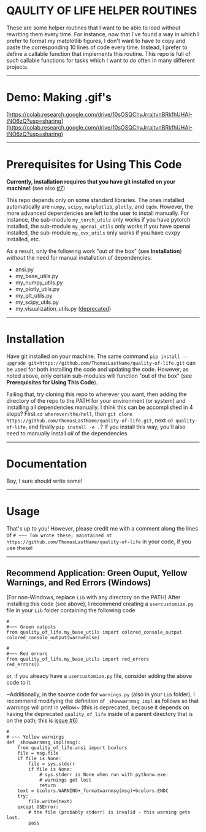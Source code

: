 # QAULITY OF LIFE HELPER ROUTINES
These are some helper routines that I want to be able to load without rewriting them every time. For instance, now that I've found a way in which I prefer to format my matplotlib figures, I don't want to have to copy and paste the corresponding 10 lines of code every time. Instead, I prefer to define a callable function that implements this routine. This repo is full of such callable functions for tasks which I want to do often in many different projects.


---

# Demo: Making .gif's

[https://colab.research.google.com/drive/10sOSQChyJrrajtvnBRkfhUHAI-tNO6zQ?usp=sharing](https://colab.research.google.com/drive/10sOSQChyJrrajtvnBRkfhUHAI-tNO6zQ?usp=sharing)

---

# Prerequisites for Using This Code

**Currently, installation requires that you have git installed on your machine!** (see also [#7](https://github.com/ThomasLastName/quality-of-life/issues/7))

This repo depends only on some standard libraries. The ones installed automatically are `numpy`, `scipy`, `matplotlib`, `plotly`, and `tqdm`. However, the more advanced dependencies are left to the user to install manually. For instance, the sub-module `my_torch_utils` only works if you have pytorch installed, the sub-module `my_openai_utils` only works if you have openai installed, the sub-module `my_cvx_utils` only works if you have cvxpy installed, etc.

As a result, only the following work "out of the box" (see **Installation**) _without_ the need for manual installation of dependencies:
 - ansi.py
 - my_base_utils.py
 - my_numpy_utils.py
 - my_plotly_utils.py
 - my_plt_utils.py
 - my_scipy_utils.py
 - my_visualization_utils.py ([deprecated](https://github.com/ThomasLastName/quality-of-life/issues/3))

---

# Installation

Have git installed on your machine. The same command `pip install --upgrade git+https://github.com/ThomasLastName/quality-of-life.git` can be used for both installing the code and updating the code. However, as noted above, only certain sub-modules will function "out of the box" (see **Prerequisites for Using This Code**).

Failing that, try cloning this repo to wherever you want, then adding the directory of the repo to the PATH for your environment (or system) and installing all dependencies manually. I think this can be accomplished in 4 steps? First `cd wherever/the/hell`, then `git clone https://github.com/ThomasLastName/quality-of-life.git`, next `cd quality-of-life`, and finally `pip install -e .`? If you install this way, you'll also need to manually install _all_ of the dependencies.

---

# Documentation

Boy, I sure should write some!

---

# Usage
That's up to you! However, please credit me with a comment along the lines of `# ~~~ Tom wrote these; maintained at https://github.com/ThomasLastName/quality-of-life` in your code, if you use these!

---

## Recommend Application: Green Ouput, Yellow Warnings, and Red Errors (Windows)

(For non-Windows, replace `Lib` with any directory on the PATH) After installing this code (see above), I recommend creating a `usercustomize.py` file in your `Lib` folder containing the following code
```
#
#~~~ Green outputs
from quality_of_life.my_base_utils import colored_console_output
colored_console_output(warn=False)

#
#~~~ Red errors
from quality_of_life.my_base_utils import red_errors
red_errors()
```

or, if you already have a `usercustomize.py` file, consider adding the above code to it.


~Additionally, in the source code for `warnings.py` (also in your `Lib` folder), I recommend modifying the definition of `_showwarnmsg_impl` as follows so that warnings will print in yellow~ (this is deprecated, because it depends on having the deprecated `quality_of_life` inside of a parent directory that is on the path; this is [issue #6](https://github.com/ThomasLastName/quality-of-life/issues/6))

```
#
# ~~~ Yellow warnings
def _showwarnmsg_impl(msg):
    from quality_of_life.ansi import bcolors
    file = msg.file
    if file is None:
        file = sys.stderr
        if file is None:
            # sys.stderr is None when run with pythonw.exe:
            # warnings get lost
            return
    text = bcolors.WARNING+_formatwarnmsg(msg)+bcolors.ENDC
    try:
        file.write(text)
    except OSError:
        # the file (probably stderr) is invalid - this warning gets lost.
        pass
```
